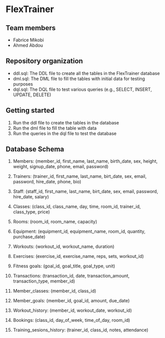 # FlexTrainer

## Team members
- Fabrice Mikobi
- Ahmed Abdou

## Repository organization
- ddl.sql: The DDL file to create all the tables in the FlexTrainer database
- dml.sql: The DML file to fill the tables with initial data for testing purposes
- dql.sql: The DQL file to test various queries (e.g., SELECT, INSERT, UPDATE, DELETE) 

## Getting started 
1. Run the ddl file to create the tables in the database
2. Run the dml file to fill the table with data
3. Run the queries in the dql file to test the database

## Database Schema 

1. Members: 
(member_id, first_name, last_name, birth_date, sex, height, weight, signup_date, phone, email, password)

2. Trainers:
(trainer_id, first_name, last_name, birt_date, sex, email, password, hire_date, phone, bio)

3. Staff: 
(staff_id, first_name, last_name, birt_date, sex, email, password, hire_date, salary)

4. Classes: 
(class_id, class_name, day, time, room_id, trainer_id, class_type, price)

5. Rooms: 
(room_id, room_name, capacity)

6. Equipment: 
(equipment_id, equipment_name, room_id, quantity, purchase_date)

7. Workouts: 
(workout_id, workout_name, duration)

8. Exercises: 
(exercise_id, exercise_name, reps, sets, workout_id)

9. Fitness goals: 
(goal_id, goal_title, goal_type, unit)

10. Transactions: 
(transaction_id, date, transaction_amount, transaction_type, member_id)


11. Member_classes:
(member_id, class_id)

12. Member_goals:
(member_id, goal_id, amount, due_date)

13. Workout_history:
(member_id, workout_date, workout_id)

14. Bookings:
(class_id, day_of_week, time_of_day, room_id)

15. Training_sesions_history: 
(trainer_id, class_id, notes, attendance)

